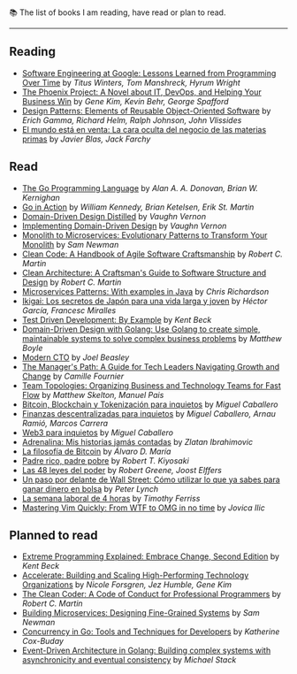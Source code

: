 📚 The list of books I am reading, have read or plan to read.

---

## Reading

- [Software Engineering at Google: Lessons Learned from Programming Over Time](https://amzn.to/3TgWORq) by _Titus Winters, Tom Manshreck, Hyrum Wright_
- [The Phoenix Project: A Novel about IT, DevOps, and Helping Your Business Win](https://amzn.to/3TD3jPG) by _Gene Kim, Kevin Behr, George Spafford_
- [Design Patterns: Elements of Reusable Object-Oriented Software](https://amzn.to/3Visatg) by _Erich Gamma, Richard Helm, Ralph Johnson, John Vlissides_
- [El mundo está en venta: La cara oculta del negocio de las materias primas](https://amzn.to/4bDdQk9) by _Javier Blas, Jack Farchy_

## Read

- [The Go Programming Language](https://amzn.to/3IYfy3r) by _Alan A. A. Donovan, Brian W. Kernighan_
- [Go in Action](https://amzn.to/3PoQg1U) by _William Kennedy, Brian Ketelsen, Erik St. Martin_
- [Domain-Driven Design Distilled](https://amzn.to/3v2IaFn) by _Vaughn Vernon_
- [Implementing Domain-Driven Design](https://amzn.to/3TCVbPm) by _Vaughn Vernon_
- [Monolith to Microservices: Evolutionary Patterns to Transform Your Monolith](https://amzn.to/3v43fzd) by _Sam Newman_
- [Clean Code: A Handbook of Agile Software Craftsmanship](https://amzn.to/3wTEOEZ) by _Robert C. Martin_
- [Clean Architecture: A Craftsman's Guide to Software Structure and Design](https://amzn.to/49QTnYt) by _Robert C. Martin_
- [Microservices Patterns: With examples in Java](https://amzn.to/3v1gqks) by _Chris Richardson_
- [Ikigai: Los secretos de Japón para una vida larga y joven](https://amzn.to/3VvCXk1) by _Héctor García, Francesc Miralles_
- [Test Driven Development: By Example](https://amzn.to/3PoQo1o) by _Kent Beck_
- [Domain-Driven Design with Golang: Use Golang to create simple, maintainable systems to solve complex business problems](https://amzn.to/49TEVyS) by _Matthew Boyle_
- [Modern CTO](https://amzn.to/4alVDar) by _Joel Beasley_
- [The Manager's Path: A Guide for Tech Leaders Navigating Growth and Change](https://amzn.to/49KbiQF) by _Camille Fournier_
- [Team Topologies: Organizing Business and Technology Teams for Fast Flow](https://amzn.to/43mRIYu) by _Matthew Skelton, Manuel Pais_
- [Bitcoin, Blockchain y Tokenización para inquietos](https://amzn.to/43iwPNS) by _Miguel Caballero_
- [Finanzas descentralizadas para inquietos](https://amzn.to/3vey7gm) by _Miguel Caballero, Arnau Ramió, Marcos Carrera_
- [Web3 para inquietos](https://amzn.to/4ceALTX) by _Miguel Caballero_
- [Adrenalina: Mis historias jamás contadas](https://amzn.to/3Tb4BQo) by _Zlatan Ibrahimovic_
- [La filosofía de Bitcoin](https://amzn.to/3wTeKKe) by _Álvaro D. María_
- [Padre rico, padre pobre](https://amzn.to/43kF7oz) by _Robert T. Kiyosaki_
- [Las 48 leyes del poder](https://amzn.to/3IEvibx) by _Robert Greene, Joost Elffers_
- [Un paso por delante de Wall Street: Cómo utilizar lo que ya sabes para ganar dinero en bolsa](https://amzn.to/3VLPIHj) by _Peter Lynch_
- [La semana laboral de 4 horas](https://amzn.to/4aCAU2u) by _Timothy Ferriss_
- [Mastering Vim Quickly: From WTF to OMG in no time](https://amzn.to/3Jaiqu0) by _Jovica Ilic_

## Planned to read

- [Extreme Programming Explained: Embrace Change, Second Edition](https://amzn.to/3x3rH41) by _Kent Beck_
- [Accelerate: Building and Scaling High-Performing Technology Organizations](https://amzn.to/3IzCxS9) by _Nicole Forsgren, Jez Humble, Gene Kim_
- [The Clean Coder: A Code of Conduct for Professional Programmers](https://amzn.to/3IGI2hT) by _Robert C. Martin_
- [Building Microservices: Designing Fine-Grained Systems](https://amzn.to/4agN6Fd) by _Sam Newman_
- [Concurrency in Go: Tools and Techniques for Developers](https://amzn.to/3TDuLwX) by _Katherine Cox-Buday_
- [Event-Driven Architecture in Golang: Building complex systems with asynchronicity and eventual consistency](https://amzn.to/3Piaieb) by _Michael Stack_

